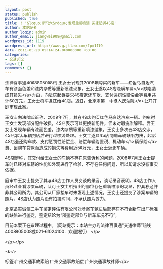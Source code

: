```yaml
---
layout: post
status: publish
published: true
title: ! '&ldquo;新马六&rdquo;发现重新喷漆 买家起诉4S店'
author: 本站记者
author_login: admin
author_email: jiangwei909@gmail.com
wordpress_id: 1119
wordpress_url: http://www.gzjtlaw.com/?p=1119
date: 2011-05-29 09:14:24.000000000 +08:00
categories:
- 交通诉讼
tags: []
comments: []
---
```

<p> 法律百事通4008805008讯 王女士发现其2008年购买的新车&mdash;&mdash;红色马自达汽车有漆面色差和漆内杂质等重新喷漆现象，王女士遂以4S店隐瞒<a>车辆<&#47;a>缺陷造成其<a>损失<&#47;a>为由，向法院起诉要求4S店退还车款、支付惩罚性赔偿金等费用共计50万元，王女士将车退还给4S店。近日，北京市第一中级<a>人民法院<&#47;a>公开开庭审理此案。<p>王女士向法院起诉称，2008年7月，其在4S店购买红色马自达汽车一辆。购车时王女士发现部分配件破损，4S店表示可以更换新配件，但未对瑕疵作解释。后王女士发现车辆有漆面色差，漆内杂质等重新喷漆迹象，王女士多次去4S店交涉，4S店承认车辆到店后进行过喷漆处理。王女士遂以4S店隐瞒车辆缺陷为由，起诉4S店退还购车款、支付惩罚性赔偿金、赔偿车辆购置税、<a>机动车<&#47;a>辆<a>保险<&#47;a>费、因购车贷款而造成的损失等费用近50万元，王女士返还车辆。<p>4S店辩称，其交付给王女士的车辆不存在原告诉称的问题，2008年7月王女士提车时已经对车辆的性能和外观进行了检验，不存在任何问题，所以其请求没有事实依据。<p>庭审中王女士提交了其与4S店工作人员交谈的录音，谈话录音表明，4S店工作人员经过查看涉案车辆，认可王女士所指出的部位存在重新喷漆的现象，但其称这并非其公司所为，其公司从厂家接车时未发现上述情况。王女士还提交了涉案车辆的照片，4S店认为照片没有拍摄时间，不承认照片效力。<p>北京晶实诚信二手车鉴定评估有限公司对涉案车辆左后部存在不符合新车出厂标准的缺陷进行鉴定，鉴定结论为&ldquo;所鉴定部位与新车车况不符&rdquo;。<p>目前本案正在审理过程中。（网站提示：本站主办的法律百事通&ldquo;交通律师&rdquo;热线4008805008或021-61024100，欢迎拨打） <&#47;p><br><br><&#47;p><&#47;p><br&#47;><p>标签:广州交通事故索赔 广州交通事故赔偿 广州交通事故律师<&#47;p>
